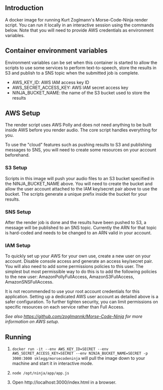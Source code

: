 ## Introduction
A docker image for running Kurt Zoglmann's Morse-Code-Ninja render script. You can run it locally in an interactive session using the commands below. Note that you will need to provide AWS credentials as environment variables. 


## Container environment variables
Environment variables can be set when this container is started to allow the scripts to use some services to perform text-to-speech, store the results in S3 and publish to a SNS topic when the submitted job is complete.

* AWS_KEY_ID: AWS IAM access key ID 
* AWS_SECRET_ACCESS_KEY: AWS IAM secret access key 
* NINJA_BUCKET_NAME: the name of the S3 bucket used to store the results


## AWS Setup
The render script uses AWS Polly and does not need anything to be built inside AWS before you render audio. The core script handles everything for you.

To use the "cloud" features such as pushing results to S3 and publishing messages to SNS, you will need to create some resources on your account beforehand.

### S3 Setup
Scripts in this image will push your audio files to an S3 bucket specified in the NINJA_BUCKET_NAME above. You will need to create the bucket and allow the user account attached to the IAM key/secret pair above to use the bucket. The scripts generate a unique prefix inside the bucket for your results.

### SNS Setup
After the render job is done and the results have been pushed to S3, a message will be published to an SNS topic. Currently the ARN for that topic is hard-coded and needs to be changed to an ARN valid in your account.

### IAM Setup
To quickly set up your AWS for your own use, create a new user on your account. Disable console access and generate an access key/secret pair. You will also need to add some permissions policies to this user. The simplest but most permissible way to do this is to add the following policies to the new user: AmazonPollyFullAccess, AmazonS3FullAccess, AmazonSNSFullAccess.

It is not recommended to use your root account credentials for this application. Setting up a dedicated AWS user account as detailed above is a safer configuration. To further tighten security, you can limit permissions on specific resources on each service rather than Full Access.

*See also https://github.com/zoglmannk/Morse-Code-Ninja for more information on AWS setup.*


## Running
1. `docker run -it --env AWS_KEY_ID=SECRET --env AWS_SECRET_ACCESS_KEY=SECRET --env NINJA_BUCKET_NAME=SECRET -p 3000:3000 sklegg/morsecodeninja` will pull the image down to your machine and start it in interactive mode. 

2. `node /opt/ninja/app/app.js`

3. Open http://localhost:3000/index.html in a browser.